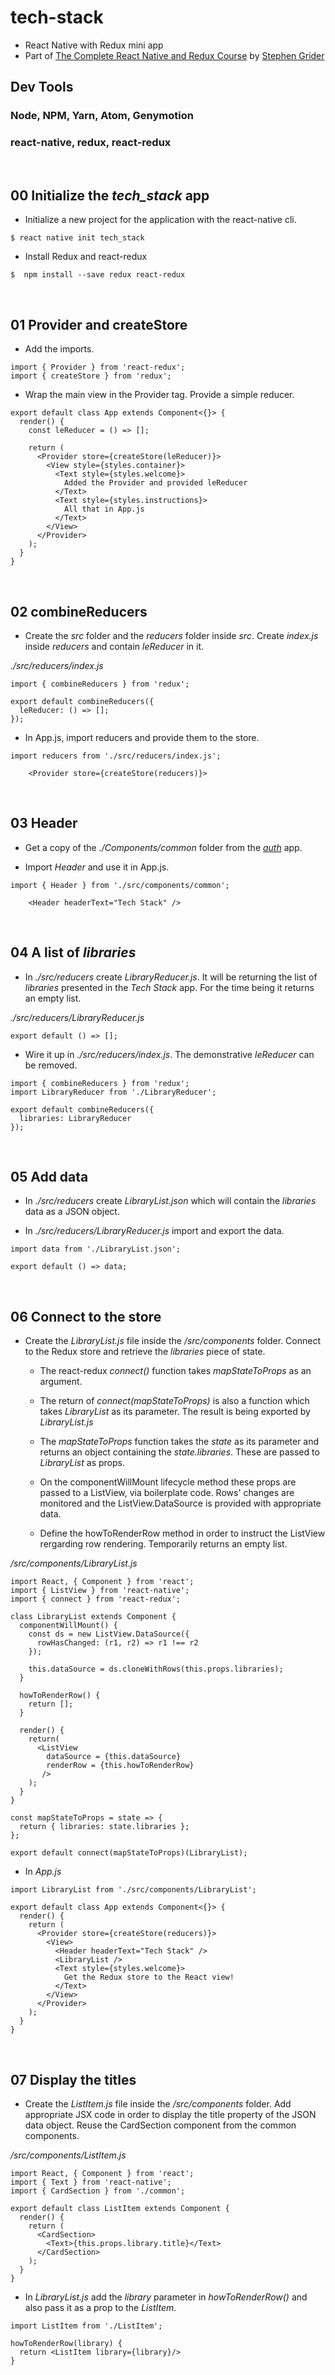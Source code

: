 # tech-stack
* React Native with Redux mini app
* Part of [The Complete React Native and Redux Course](https://www.udemy.com/the-complete-react-native-and-redux-course/)
by [Stephen Grider](https://github.com/stephengrider)


## Dev Tools
### Node, NPM, Yarn, Atom, Genymotion
### react-native, redux, react-redux

&nbsp;
## 00 Initialize the *tech_stack* app

* Initialize a new project for the application with the react-native cli.

```
$ react native init tech_stack
```

* Install Redux and react-redux

```
$  npm install --save redux react-redux

```


&nbsp;
## 01 Provider and createStore

* Add the imports.

```
import { Provider } from 'react-redux';
import { createStore } from 'redux';
```

* Wrap the main view in the Provider tag. Provide a simple reducer.

```
export default class App extends Component<{}> {
  render() {
    const leReducer = () => [];

    return (
      <Provider store={createStore(leReducer)}>
        <View style={styles.container}>
          <Text style={styles.welcome}>
            Added the Provider and provided leReducer
          </Text>
          <Text style={styles.instructions}>
            All that in App.js
          </Text>
        </View>
      </Provider>
    );
  }
}
```



&nbsp;
## 02 combineReducers

* Create the *src* folder and the *reducers* folder inside *src*. Create *index.js* inside *reducers* and contain *leReducer* in it.

*./src/reducers/index.js*
```
import { combineReducers } from 'redux';

export default combineReducers({
  leReducer: () => [];
});
```

* In App.js, import reducers and provide them to the store.

```
import reducers from './src/reducers/index.js';
```

```
    <Provider store={createStore(reducers)}>
```


&nbsp;
## 03 Header

* Get a copy of the *./Components/common* folder from the [*auth*](https://github.com/stefaleon/Authentication-with-React-Native) app.

* Import *Header* and use it in App.js.

```
import { Header } from './src/components/common';
```

```  
    <Header headerText="Tech Stack" />
```



&nbsp;
## 04 A list of *libraries*

* In *./src/reducers* create *LibraryReducer.js*. It will be returning the list of *libraries* presented in the *Tech Stack* app.
For the time being it returns an empty list.


*./src/reducers/LibraryReducer.js*
```
export default () => [];
```

* Wire it up in *./src/reducers/index.js*. The demonstrative *leReducer* can be removed.

```
import { combineReducers } from 'redux';
import LibraryReducer from './LibraryReducer';

export default combineReducers({
  libraries: LibraryReducer
});
```


&nbsp;
## 05 Add data

* In *./src/reducers* create *LibraryList.json* which will contain the *libraries* data as a JSON object.

* In *./src/reducers/LibraryReducer.js* import and export the data.

```
import data from './LibraryList.json';

export default () => data;
```


&nbsp;
## 06 Connect to the store

* Create the *LibraryList.js* file inside the */src/components* folder. Connect to the Redux store and retrieve the *libraries* piece of state.  

  * The react-redux *connect()* function takes *mapStateToProps* as an argument.

  *  The return of *connect(mapStateToProps)* is also a function which takes *LibraryList* as its parameter. The result  is being exported by *LibraryList.js*

  * The *mapStateToProps* function takes the *state* as its parameter and returns an object containing the *state.libraries*. These are passed to *LibraryList* as props.

  * On the componentWillMount lifecycle method these props are passed to a ListView, via boilerplate code. Rows' changes are monitored and the ListView.DataSource is provided with appropriate data.

  * Define the howToRenderRow method in order to instruct the ListView rergarding row rendering. Temporarily returns an empty list.


*/src/components/LibraryList.js*
```
import React, { Component } from 'react';
import { ListView } from 'react-native';
import { connect } from 'react-redux';

class LibraryList extends Component {
  componentWillMount() {
    const ds = new ListView.DataSource({
      rowHasChanged: (r1, r2) => r1 !== r2
    });

    this.dataSource = ds.cloneWithRows(this.props.libraries);
  }

  howToRenderRow() {
    return [];
  }

  render() {
    return(
      <ListView
        dataSource = {this.dataSource}
        renderRow = {this.howToRenderRow}
       />
    );
  }
}

const mapStateToProps = state => {
  return { libraries: state.libraries };
};

export default connect(mapStateToProps)(LibraryList);
```

* In *App.js*

```
import LibraryList from './src/components/LibraryList';
```
```
export default class App extends Component<{}> {
  render() {
    return (
      <Provider store={createStore(reducers)}>
        <View>
          <Header headerText="Tech Stack" />
          <LibraryList />
          <Text style={styles.welcome}>
            Get the Redux store to the React view!
          </Text>
        </View>
      </Provider>
    );
  }
}
```


&nbsp;
## 07 Display the titles

* Create the *ListItem.js* file inside the */src/components* folder. Add appropriate JSX code in order to display the title property of the JSON data object. Reuse the CardSection component from the common components.

*/src/components/ListItem.js*
```
import React, { Component } from 'react';
import { Text } from 'react-native';
import { CardSection } from './common';

export default class ListItem extends Component {
  render() {
    return (
      <CardSection>
        <Text>{this.props.library.title}</Text>        
      </CardSection>
    );
  }
}
```

* In *LibraryList.js* add the *library* parameter in *howToRenderRow()* and also pass it as a prop to the *ListItem*.

```
import ListItem from './ListItem';
```

```
howToRenderRow(library) {
  return <ListItem library={library}/>
}
```
